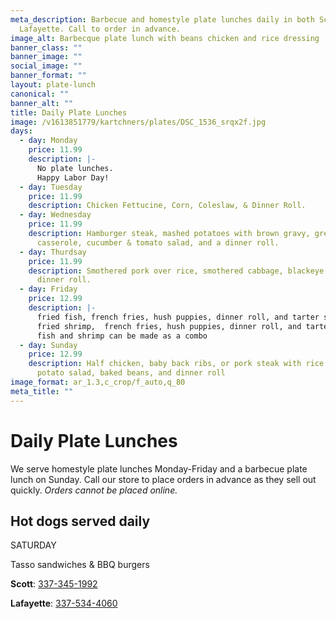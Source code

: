 ```yaml
---
meta_description: Barbecue and homestyle plate lunches daily in both Scott and
  Lafayette. Call to order in advance.
image_alt: Barbecque plate lunch with beans chicken and rice dressing
banner_class: ""
banner_image: ""
social_image: ""
banner_format: ""
layout: plate-lunch
canonical: ""
banner_alt: ""
title: Daily Plate Lunches
image: /v1613851779/kartchners/plates/DSC_1536_srqx2f.jpg
days:
  - day: Monday
    price: 11.99
    description: |-
      No plate lunches.
      Happy Labor Day!
  - day: Tuesday
    price: 11.99
    description: Chicken Fettucine, Corn, Coleslaw, & Dinner Roll.
  - day: Wednesday
    price: 11.99
    description: Hamburger steak, mashed potatoes with brown gravy, green bean
      casserole, cucumber & tomato salad, and a dinner roll.
  - day: Thurdsay
    price: 11.99
    description: Smothered pork over rice, smothered cabbage, blackeye peas, and a
      dinner roll.
  - day: Friday
    price: 12.99
    description: |-
      fried fish, french fries, hush puppies, dinner roll, and tarter sauce 
      fried shrimp,  french fries, hush puppies, dinner roll, and tarter sauce
      fish and shrimp can be made as a combo
  - day: Sunday
    price: 12.99
    description: Half chicken, baby back ribs, or pork steak with rice dressing,
      potato salad, baked beans, and dinner roll
image_format: ar_1.3,c_crop/f_auto,q_80
meta_title: ""
---
```

<h1 class="text-5xl text-red-700">
  Daily Plate Lunches
</h1>

<p class="mb-6">We serve homestyle plate lunches Monday-Friday and a barbecue plate lunch on Sunday. Call our store to place orders in advance as they sell out quickly. <em>Orders cannot be placed online.</em></p>
<h2 class="text-gray-800">Hot dogs served daily</h2>

S﻿ATURDAY

T﻿asso sandwiches & BBQ burgers

<p><strong>Scott</strong>: <a href="tel:3373451992">337-345-1992</a></p>
<p class="mb-6"><strong>Lafayette</strong>: <a href="tel:3375344060">337-534-4060</a></p>